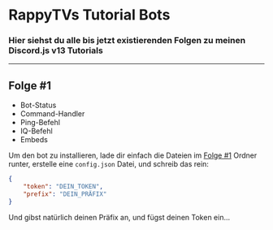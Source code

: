 # RappyTVs Tutorial Bots

### Hier siehst du alle bis jetzt existierenden Folgen zu meinen Discord.js v13 Tutorials

---

## Folge #1

- Bot-Status
- Command-Handler
- Ping-Befehl
- IQ-Befehl
- Embeds

Um den bot zu installieren, lade dir einfach die Dateien im [Folge #1](https://github.com/RappyTV/tutorial/tree/master/Folge%20%231) Ordner runter, erstelle eine `config.json` Datei, und schreib das rein:
```json
{
    "token": "DEIN_TOKEN",
    "prefix": "DEIN_PRÄFIX"
}
```
Und gibst natürlich deinen Präfix an, und fügst deinen Token ein...